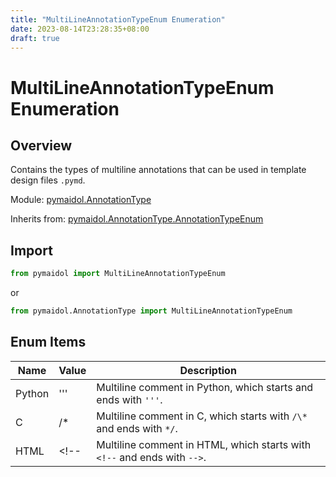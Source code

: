 ```yaml
---
title: "MultiLineAnnotationTypeEnum Enumeration"
date: 2023-08-14T23:28:35+08:00
draft: true
---
```


# MultiLineAnnotationTypeEnum Enumeration

## Overview

Contains the types of multiline annotations that can be used in template design files `.pymd`.

Module: [pymaidol.AnnotationType](AnnotationType_Module.md)

Inherits from: [pymaidol.AnnotationType.AnnotationTypeEnum](AnnotationTypeEnum_Enumeration.md)

## Import

```python
from pymaidol import MultiLineAnnotationTypeEnum
```

or

```python
from pymaidol.AnnotationType import MultiLineAnnotationTypeEnum
```

## Enum Items

Name | Value | Description
--- | --- | ---
Python | ''' | Multiline comment in Python, which starts and ends with `'''`.
C | /\* | Multiline comment in C, which starts with `/\*` and ends with `*/`.
HTML | \<!-- | Multiline comment in HTML, which starts with `<!--` and ends with `-->`.